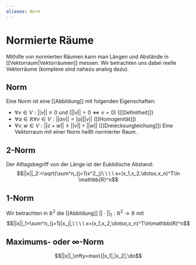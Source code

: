 ```yaml
---
aliases: Norm
---
```

# Normierte Räume
Mithilfe von normierten Räumen kann man Längen und Abstände in [[Vektorraum|Vektorräumen]] messen. Wir betrachten uns dabei reelle Vektorräume (komplexe sind nahezu analog dazu).
## Norm
Eine Norm ist eine [[Abbildung]] mit folgenden Eigenschaften:
- $\forall v\in V: ||v||\geq 0$ und $(||v||=0\Leftrightarrow v=0)$ ([[Definitheit]])
- $\forall \alpha\in\mathbb{R} \forall v\in V: ||\alpha v|| = |\alpha|||v||$ ([[Homogenität]])
- $\forall v,w\in V: ||c+w||\leq ||v||+||w||$ ([[Dreiecksungleichung]])
Eine Vektorraum mit einer Norm heißt normierter Raum.
## 2-Norm
Der Alltagsbegriff von der Länge ist der Euklidische Abstand:
$$||x||_2:=\sqrt{\sum^n_{j=1}x^2_j}\ \ \ \ x=(x_1,x_2,\dotso,x_n)^T\in \mathbb{R}^n$$
## 1-Norm
Wir betrachten in $\mathbb{R}^2$ die [[Abbildung]] $||\cdot||_1:\mathbb{R}^2\rightarrow \mathbb{R}$ mit
$$||x||_1=\sum^n_{j=1}|x_j|,\ \ \ \ x=(x_1,x_2,\dotso,x_n)^T\in\mathbb{R}^n$$
## Maximums- oder $\infty$-Norm
$$||x||_\infty=max\{|x_1|,|x_2|,\do$$
